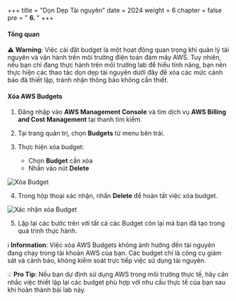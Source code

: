 +++
title = "Dọn Dẹp Tài nguyên"
date = 2024
weight = 6
chapter = false
pre = " <b> 6. </b> "
+++

#### Tổng quan

⚠️ **Warning**: Việc cài đặt budget là một hoạt động quan trọng khi quản lý tài nguyên và vận hành trên môi trường điện toán đám mây AWS. Tuy nhiên, nếu bạn chỉ đang thực hành trên môi trường lab để hiểu tính năng, bạn nên thực hiện các thao tác dọn dẹp tài nguyên dưới đây để xóa các mức cảnh báo đã thiết lập, tránh nhận thông báo không cần thiết.

#### Xóa AWS Budgets

1. Đăng nhập vào **AWS Management Console** và tìm dịch vụ **AWS Billing and Cost Management** tại thanh tìm kiếm.

2. Tại trang quản trị, chọn **Budgets** từ menu bên trái.

3. Thực hiện xóa budget:
   - Chọn **Budget** cần xóa
   - Nhấn vào nút **Delete**

![Xóa Budget](/images/5/0009.png?featherlight=false&width=90pc)

4. Trong hộp thoại xác nhận, nhấn **Delete** để hoàn tất việc xóa budget.

![Xác nhận xóa Budget](/images/5/00010.png?featherlight=false&width=90pc)

5. Lặp lại các bước trên với tất cả các Budget còn lại mà bạn đã tạo trong quá trình thực hành.

ℹ️ **Information**: Việc xóa AWS Budgets không ảnh hưởng đến tài nguyên đang chạy trong tài khoản AWS của bạn. Các budget chỉ là công cụ giám sát và cảnh báo, không kiểm soát trực tiếp việc sử dụng tài nguyên.

💡 **Pro Tip**: Nếu bạn dự định sử dụng AWS trong môi trường thực tế, hãy cân nhắc việc thiết lập lại các budget phù hợp với nhu cầu thực tế của bạn sau khi hoàn thành bài lab này.